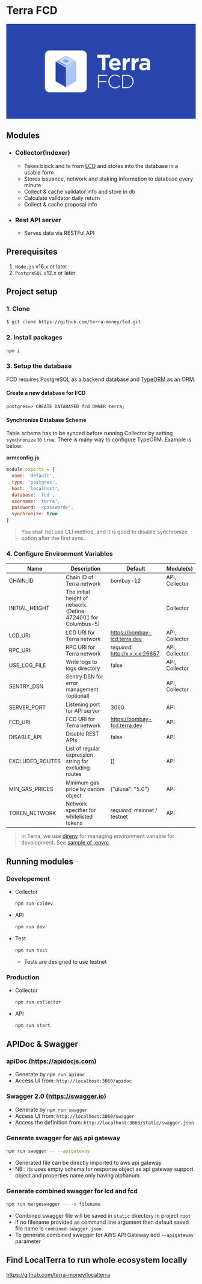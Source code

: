 # Terra FCD

![Banner](banner.png)

## Modules

- ### Collector(Indexer)
  - Takes block and tx from [LCD](https://docs.terra.money/How-to/Start-LCD.html#start-the-light-client-daemon-lcd) and stores into the database in a usable form
  - Stores issuance, network and staking information to database every minute
  - Collect & cache validator info and store in db
  - Calculate validator daily return
  - Collect & cache proposal info
- ### Rest API server
  - Serves data via RESTFul API

## Prerequisites

1. `Node.js` v16.x or later
1. `PostgreSQL` v12.x or later

## Project setup

### 1. Clone

```bash
$ git clone https://github.com/terra-money/fcd.git
```

### 2. Install packages

```bash
npm i
```

### 3. Setup the database

FCD requires PostgreSQL as a backend database and [TypeORM](https://github.com/typeorm/typeorm) as an ORM.

#### Create a new database for FCD

```psql
postgres=> CREATE DATABASED fcd OWNER terra;
```

#### Synchronize Database Scheme

Table schema has to be synced before running Collector by setting `synchronize` to `true`. There is many way to configure TypeORM. Example is below:

**ormconfig.js**

```javascript
module.exports = {
  name: 'default',
  type: 'postgres',
  host: 'localhost',
  database: 'fcd',
  username: 'terra',
  password: '<password>',
  synchronize: true
}
```

> You shall not use CLI method, and it is good to disable synchronize option after the first sync.

### 4. Configure Environment Variables

| Name                | Description                                                    | Default                                                                                | Module(s)      |
| ------------------- | -------------------------------------------------------------- | -------------------------------------------------------------------------------------- | -------------- |
| CHAIN_ID            | Chain ID of Terra network                                      | bombay-12                                                                              | API, Collector |
| INITIAL_HEIGHT      | The initial height of network. (Define 4724001 for Columbus-5) |                                                                                        | Collector      |
| LCD_URI             | LCD URI for Terra network                                      | https://bombay-lcd.terra.dev                                                           | API, Collector |
| RPC_URI             | RPC URI for Terra network                                      | _required:_ http://x.x.x.x:26657                                                       | API, Collector |
| USE_LOG_FILE        | Write logs to logs directory                                   | false                                                                                  | API, Collector |
| SENTRY_DSN          | Sentry DSN for error management (optional)                     |                                                                                        | API, Collector |
| SERVER_PORT         | Listening port for API server                                  | 3060                                                                                   | API            |
| FCD_URI             | FCD URI for Terra network                                      | https://bombay-fcd.terra.dev                                                           | API            |
| DISABLE_API         | Disable REST APIs                                              | false                                                                                  | API            |
| EXCLUDED_ROUTES     | List of regular expression string for excluding routes         | []                                                                                     | API            |
| MIN_GAS_PRICES      | Minimum gas price by denom object                              | {"uluna": "5.0"} | API            |
| TOKEN_NETWORK       | Network specifier for whitelisted tokens                       | _required:_ mainnet / testnet                                                          | API            |

> In Terra, we use [direnv](https://direnv.net) for managing environment variable for development. See [sample of .envrc](.envrc_sample)

## Running modules

### Developement

- Collector
  ```bash
  npm run coldev
  ```
- API
  ```bash
  npm run dev
  ```
- Test
  ```bash
  npm run test
  ```
  - Tests are designed to use testnet

### Production

- Collector
  ```bash
  npm run collector
  ```
- API
  ```bash
  npm run start
  ```

## APIDoc & Swagger

### apiDoc (https://apidocjs.com)

- Generate by `npm run apidoc`
- Access UI from: `http://localhost:3060/apidoc`

### Swagger 2.0 (https://swagger.io)

- Generate by `npm run swagger`
- Access UI from: `http://localhost:3060/swagger`
- Access the definition from: `http://localhost:3060/static/swagger.json`

### Generate swagger for [`AWS`](https://aws.amazon.com/api-gateway/) api gateway

```sh
npm run swagger -- --apigateway
```

- Generated file can be directly imported to aws api gateway
- NB : its uses empty schema for response object as api gateway support object and properties name only having alphanum.

### Generate combined swagger for lcd and fcd

```sh
npm run mergeswagger -- -o filename
```

- Combined swagger file will be saved in `static` directory in project `root`
- If no filename provided as command line argument then default saved file name is `combined-swagger.json`
- To generate combined swagger for AWS API Gateway add `--apigateway` parameter

## Find LocalTerra to run whole ecosystem locally

https://github.com/terra-money/localterra
